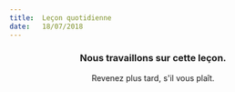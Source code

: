 ```yaml
---
title:  Leçon quotidienne
date:   18/07/2018
---
```


### <center>Nous travaillons sur cette leçon.</center>
<center>Revenez plus tard, s'il vous plaît.</center>